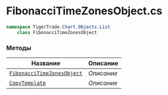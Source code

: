 
# FibonacciTimeZonesObject.cs
```csharp
namespace TigerTrade.Chart.Objects.List  
    class FibonacciTimeZonesObject
```

### Методы
| Название | Описание |
| --- | --- |
| [`FibonacciTimeZonesObject`](./Методы/FibonacciTimeZonesObject.md) | *Описание* |
| [`CopyTemplate`](./Методы/CopyTemplate.md) | *Описание* |
